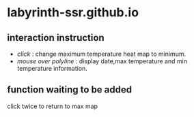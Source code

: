 # labyrinth-ssr.github.io
## interaction instruction
* _click_ : change maximum temperature heat map to minimum.
* _mouse over polyline_ : display date,max temperature and min temperature information.
## function waiting to be added
click twice to return to max map
